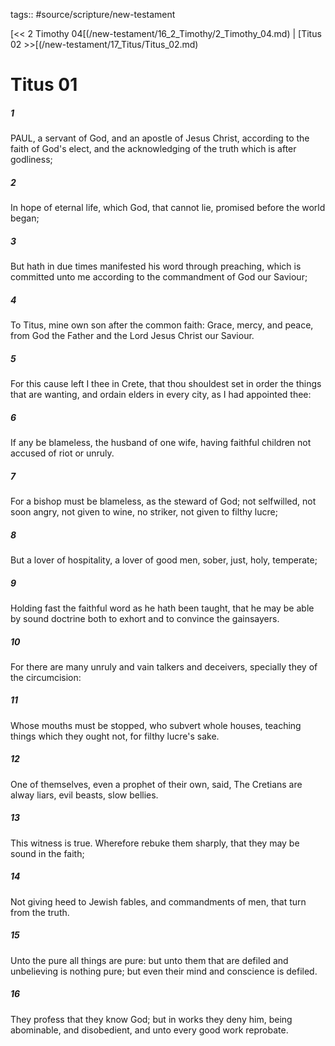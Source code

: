 tags:: #source/scripture/new-testament

[<< 2 Timothy 04[(/new-testament/16_2_Timothy/2_Timothy_04.md) | [Titus 02 >>[(/new-testament/17_Titus/Titus_02.md)

# Titus 01

##### 1

PAUL, a servant of God, and an apostle of Jesus Christ, according to the faith of God's elect, and the acknowledging of the truth which is after godliness;

##### 2

In hope of eternal life, which God, that cannot lie, promised before the world began;

##### 3

But hath in due times manifested his word through preaching, which is committed unto me according to the commandment of God our Saviour;

##### 4

To Titus, mine own son after the common faith: Grace, mercy, and peace, from God the Father and the Lord Jesus Christ our Saviour.

##### 5

For this cause left I thee in Crete, that thou shouldest set in order the things that are wanting, and ordain elders in every city, as I had appointed thee:

##### 6

If any be blameless, the husband of one wife, having faithful children not accused of riot or unruly.

##### 7

For a bishop must be blameless, as the steward of God; not selfwilled, not soon angry, not given to wine, no striker, not given to filthy lucre;

##### 8

But a lover of hospitality, a lover of good men, sober, just, holy, temperate;

##### 9

Holding fast the faithful word as he hath been taught, that he may be able by sound doctrine both to exhort and to convince the gainsayers.

##### 10

For there are many unruly and vain talkers and deceivers, specially they of the circumcision:

##### 11

Whose mouths must be stopped, who subvert whole houses, teaching things which they ought not, for filthy lucre's sake.

##### 12

One of themselves, even a prophet of their own, said, The Cretians are alway liars, evil beasts, slow bellies.

##### 13

This witness is true. Wherefore rebuke them sharply, that they may be sound in the faith;

##### 14

Not giving heed to Jewish fables, and commandments of men, that turn from the truth.

##### 15

Unto the pure all things are pure: but unto them that are defiled and unbelieving is nothing pure; but even their mind and conscience is defiled.

##### 16

They profess that they know God; but in works they deny him, being abominable, and disobedient, and unto every good work reprobate.
